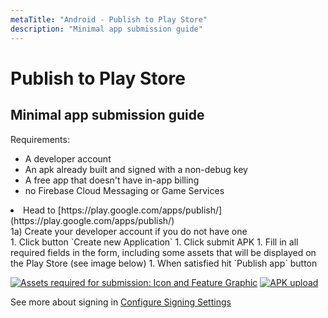 ```yaml
---
metaTitle: "Android - Publish to Play Store"
description: "Minimal app submission guide"
---
```


# Publish to Play Store




## Minimal app submission guide


Requirements:

- A developer account
- An apk already built and signed with a non-debug key
- A free app that doesn't have in-app billing
- no Firebase Cloud Messaging or Game Services

<li>Head to [https://play.google.com/apps/publish/](https://play.google.com/apps/publish/)
<br> 1a) Create your developer account if you do not have one</li>
1. Click button `Create new Application`
1. Click submit APK
1. Fill in all required fields in the form, including some assets that will be displayed on the Play Store (see image below)
1. When satisfied hit `Publish app` button

[<img src="https://i.stack.imgur.com/t28JM.png" alt="Assets required for submission: Icon and Feature Graphic" />](https://i.stack.imgur.com/t28JM.png)
[<img src="https://i.stack.imgur.com/S3lhQ.png" alt="APK upload" />](https://i.stack.imgur.com/S3lhQ.png)

See more about signing in [Configure Signing Settings](http://stackoverflow.com/documentation/android-gradle/5249/configure-signing-settings#t=201608060822323313637)


